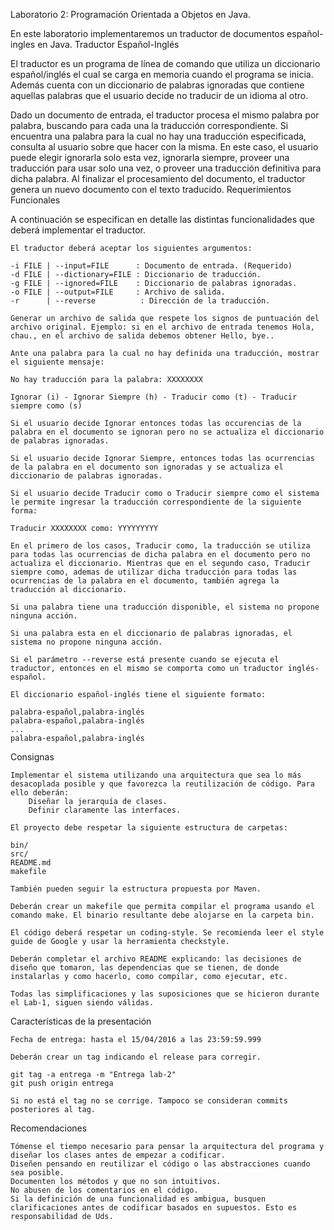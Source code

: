 Laboratorio 2: Programación Orientada a Objetos en Java.

En este laboratorio implementaremos un traductor de documentos español-ingles en Java.
Traductor Español-Inglés

El traductor es un programa de línea de comando que utiliza un diccionario español/inglés el cual se carga en memoria cuando el programa se inicia. Además cuenta con un diccionario de palabras ignoradas que contiene aquellas palabras que el usuario decide no traducir de un idioma al otro.

Dado un documento de entrada, el traductor procesa el mismo palabra por palabra, buscando para cada una la traducción correspondiente. Si encuentra una palabra para la cual no hay una traducción especificada, consulta al usuario sobre que hacer con la misma. En este caso, el usuario puede elegir ignorarla solo esta vez, ignorarla siempre, proveer una traducción para usar solo una vez, o proveer una traducción definitiva para dicha palabra. Al finalizar el procesamiento del documento, el traductor genera un nuevo documento con el texto traducido.
Requerimientos Funcionales

A continuación se especifican en detalle las distintas funcionalidades que deberá implementar el traductor.

    El traductor deberá aceptar los siguientes argumentos:

    -i FILE | --input=FILE      : Documento de entrada. (Requerido)
    -d FILE | --dictionary=FILE : Diccionario de traducción.
    -g FILE | --ignored=FILE    : Diccionario de palabras ignoradas.
    -o FILE | --output=FILE     : Archivo de salida.
    -r      | --reverse          : Dirección de la traducción.

    Generar un archivo de salida que respete los signos de puntuación del archivo original. Ejemplo: si en el archivo de entrada tenemos Hola, chau., en el archivo de salida debemos obtener Hello, bye..

    Ante una palabra para la cual no hay definida una traducción, mostrar el siguiente mensaje:

    No hay traducción para la palabra: XXXXXXXX

    Ignorar (i) - Ignorar Siempre (h) - Traducir como (t) - Traducir siempre como (s)

    Si el usuario decide Ignorar entonces todas las occurencias de la palabra en el documento se ignoran pero no se actualiza el diccionario de palabras ignoradas.

    Si el usuario decide Ignorar Siempre, entonces todas las ocurrencias de la palabra en el documento son ignoradas y se actualiza el diccionario de palabras ignoradas.

    Si el usuario decide Traducir como o Traducir siempre como el sistema le permite ingresar la traducción correspondiente de la siguiente forma:

    Traducir XXXXXXXX como: YYYYYYYYY

    En el primero de los casos, Traducir como, la traducción se utiliza para todas las ocurrencias de dicha palabra en el documento pero no actualiza el diccionario. Mientras que en el segundo caso, Traducir siempre como, ademas de utilizar dicha traducción para todas las ocurrencias de la palabra en el documento, también agrega la traducción al diccionario.

    Si una palabra tiene una traducción disponible, el sistema no propone ninguna acción.

    Si una palabra esta en el diccionario de palabras ignoradas, el sistema no propone ninguna acción.

    Si el parámetro --reverse está presente cuando se ejecuta el traductor, entonces en el mismo se comporta como un traductor inglés-español.

    El diccionario español-inglés tiene el siguiente formato:

    palabra-español,palabra-inglés
    palabra-español,palabra-inglés
    ...
    palabra-español,palabra-inglés

Consignas

    Implementar el sistema utilizando una arquitectura que sea lo más desacoplada posible y que favorezca la reutilización de código. Para ello deberán:
        Diseñar la jerarquía de clases.
        Definir claramente las interfaces.

    El proyecto debe respetar la siguiente estructura de carpetas:

    bin/
    src/
    README.md
    makefile

    También pueden seguir la estructura propuesta por Maven.

    Deberán crear un makefile que permita compilar el programa usando el comando make. El binario resultante debe alojarse en la carpeta bin.

    El código deberá respetar un coding-style. Se recomienda leer el style guide de Google y usar la herramienta checkstyle.

    Deberán completar el archivo README explicando: las decisiones de diseño que tomaron, las dependencias que se tienen, de donde instalarlas y como hacerlo, como compilar, como ejecutar, etc.

    Todas las simplificaciones y las suposiciones que se hicieron durante el Lab-1, siguen siendo válidas.

Características de la presentación

    Fecha de entrega: hasta el 15/04/2016 a las 23:59:59.999

    Deberán crear un tag indicando el release para corregir.

    git tag -a entrega -m "Entrega lab-2"
    git push origin entrega

    Si no está el tag no se corrige. Tampoco se consideran commits posteriores al tag.

Recomendaciones

    Tómense el tiempo necesario para pensar la arquitectura del programa y diseñar los clases antes de empezar a codificar.
    Diseñen pensando en reutilizar el código o las abstracciones cuando sea posible.
    Documenten los métodos y que no son intuitivos.
    No abusen de los comentarios en el código.
    Si la definición de una funcionalidad es ambigua, busquen clarificaciones antes de codificar basados en supuestos. Esto es responsabilidad de Uds.